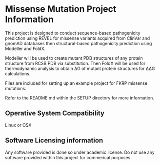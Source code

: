# Missense Mutation Project Information

This project is designed to conduct sequence-based pathogenicity prediction using REVEL for missense variants acquired from ClinVar and gnomAD databases then structural-based pathogenicity prediction using Modeller and FoldX.

Modeller will be used to create mutant PDB structures of any protein structure from RCSB PDB via substitution. Then FoldX will be used for thermodynamic analysis to obtain ΔG of mutant protein structures for ΔΔG calculations.

Files are included for setting up an example project for FKRP missense mutations. 

Refer to the README.md within the SETUP directory for more information.

## Operative System Compatibility

Linux or OSX

## Software Licensing information

Any software provided is done so under academic license. Do not use any software provided within this project for commerical purposes.


